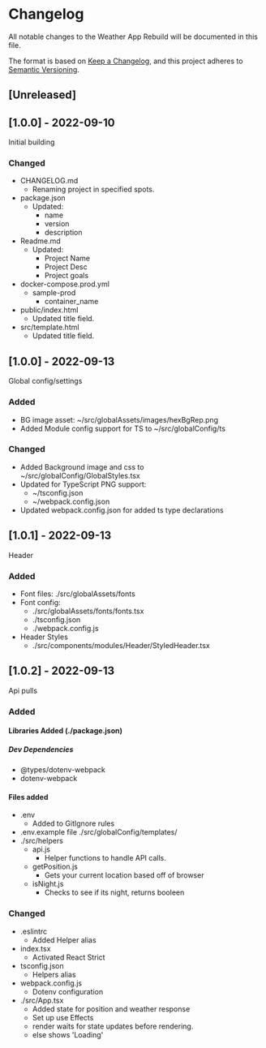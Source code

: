 # Changelog
All notable changes to the Weather App Rebuild will be documented in this file.

The format is based on [Keep a Changelog](https://keepachangelog.com/en/1.0.0/),
and this project adheres to [Semantic Versioning](https://semver.org/spec/v2.0.0.html).

## [Unreleased]

## [1.0.0] - 2022-09-10
Initial building

### Changed
- CHANGELOG.md
  - Renaming project in specified spots.
- package.json
  - Updated:
    - name
    - version
    - description
- Readme.md
  - Updated:
    - Project Name
    - Project Desc
    - Project goals
- docker-compose.prod.yml
  - sample-prod
    - container_name
- public/index.html
  - Updated title field.
- src/template.html
  - Updated title field.


## [1.0.0] - 2022-09-13
Global config/settings

### Added
- BG image asset: ~/src/globalAssets/images/hexBgRep.png
- Added Module config support for TS to ~/src/globalConfig/ts

### Changed
- Added Background image and css to ~/src/globalConfig/GlobalStyles.tsx
- Updated for TypeScript PNG support:
  - ~/tsconfig.json
  - ~/webpack.config.json
- Updated webpack.config.json for added ts type declarations

## [1.0.1] - 2022-09-13
Header

### Added
- Font files: ./src/globalAssets/fonts
- Font config:
  - ./src/globalAssets/fonts/fonts.tsx
  - ./tsconfig.json
  - ./webpack.config.js
- Header Styles
  - ./src/components/modules/Header/StyledHeader.tsx

## [1.0.2] - 2022-09-13
Api pulls

### Added
#### Libraries Added (./package.json)
##### Dev Dependencies
- @types/dotenv-webpack
- dotenv-webpack

#### Files added
- .env
  - Added to GitIgnore rules
- .env.example file ./src/globalConfig/templates/
- ./src/helpers
  - api.js
    - Helper functions to handle API calls.
  - getPosition.js
    - Gets your current location based off of browser
  - isNight.js
    - Checks to see if its night, returns booleen

### Changed
- .eslintrc
  - Added Helper alias
- index.tsx
  - Activated React Strict
- tsconfig.json
  - Helpers alias
- webpack.config.js
  - Dotenv configuration
- ./src/App.tsx
  - Added state for position and weather response
  - Set up use Effects
  - render waits for state updates before rendering.
  - else shows 'Loading'